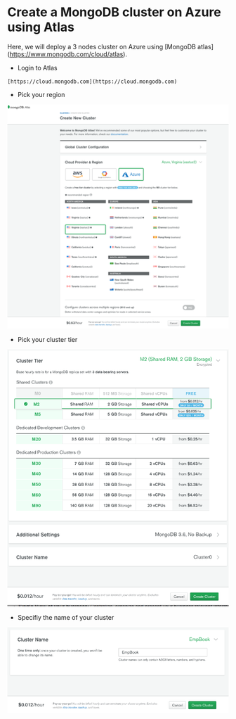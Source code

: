 # Create a MongoDB cluster on Azure using Atlas 

Here, we will deploy a 3 nodes cluster on Azure using [MongoDB atlas] (https://www.mongodb.com/cloud/atlas). 

* Login to Atlas 

```
[https://cloud.mongodb.com](https://cloud.mongodb.com)
```

* Pick your region

 ![Region](/step2/imgs/region.png "Region")

* Pick your cluster tier

 ![Tier](/step2/imgs/tier.png "Tier")

* Specifiy the name of your cluster

 ![Name](/step2/imgs/name.png "Name")



